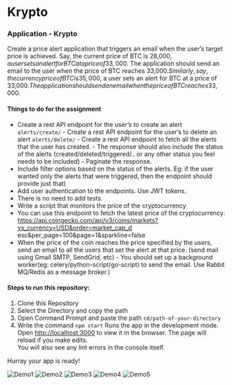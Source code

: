 # Krypto
### Application - Krypto

Create a price alert application that triggers an email when the user’s target price is achieved. 
Say, the current price of BTC is 28,000$, a user sets an alert for BTC at a price of 33,000$. The application should send an email to the user when the price of BTC reaches 33,000$. 
Similarly, say, the currency price of BTC is 35,000$, a user sets an alert for BTC at a price of 33,000$. The application should send an email when the price of BTC reaches 33,000$. 

#### Things to do for the assignment 
- Create a rest API endpoint for the user’s to create an alert `alerts/create/` - Create a rest API endpoint for the user’s to delete an alert `alerts/delete/` - Create a rest API endpoint to fetch all the alerts that the user has created. - The response should also include the status of the alerts 
(created/deleted/triggered/.. or any other status you feel needs to be included) - Paginate the response. 
- Include filter options based on the status of the alerts. Eg: if the user wanted only the alerts that were triggered, then the endpoint should provide just that) 
- Add user authentication to the endpoints. Use JWT tokens. 
- There is no need to add tests. 
- Write a script that monitors the price of the cryptocurrency 
- You can use this endpoint to fetch the latest price of the cryptocurrency: https://api.coingecko.com/api/v3/coins/markets?vs_currency=USD&order=market_cap_d esc&per_page=100&page=1&sparkline=false 
- When the price of the coin reaches the price specified by the users, send an email to all the users that set the alert at that price. (send mail using Gmail SMTP, SendGrid, etc) - You should set up a background worker(eg: celery/python-script/go-script) to send the email. Use Rabbit MQ/Redis as a message broker.) 

#### Steps to run this repository:
1. Clone this Repository
2. Select the Directory and copy the path
3. Open Command Prompt and paste the path 
        `cd/path-of-your-directory`
4. Write the command
       `npm start`
 Runs the app in the development mode.\
 Open [http://localhost:3000](http://localhost:3000) to view it in the browser.
 The page will reload if you make edits.\
 You will also see any lint errors in the console itself.

Hurray your app is ready!


![Demo1](https://user-images.githubusercontent.com/53315283/132913232-a0b2d313-7078-4c35-a6de-9c307ed80506.PNG)
![Demo2](https://user-images.githubusercontent.com/53315283/132913243-041af4f0-a466-44c1-b9d1-386923e5be12.PNG)
![Demo3](https://user-images.githubusercontent.com/53315283/132913247-2eef57e0-2cc6-47e0-b86d-45e9093ae43c.PNG)
![Demo4](https://user-images.githubusercontent.com/53315283/132913257-bbe4320a-b984-4840-8399-82f2c5a5cf23.PNG)
![Demo5](https://user-images.githubusercontent.com/53315283/132913261-56bcc8ef-dcee-4c89-854a-fb546168203a.PNG)
